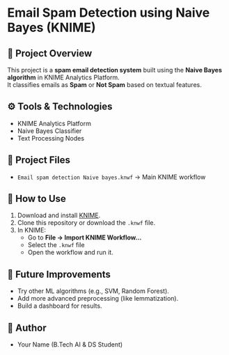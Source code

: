 # Email Spam Detection using Naive Bayes (KNIME)

## 📌 Project Overview
This project is a **spam email detection system** built using the **Naive Bayes algorithm** in KNIME Analytics Platform.  
It classifies emails as **Spam** or **Not Spam** based on textual features.

## ⚙️ Tools & Technologies
- KNIME Analytics Platform
- Naive Bayes Classifier
- Text Processing Nodes

## 📂 Project Files
- `Email spam detection Naive bayes.knwf` → Main KNIME workflow

## 🚀 How to Use
1. Download and install [KNIME](https://www.knime.com/downloads).
2. Clone this repository or download the `.knwf` file.
3. In KNIME:
   - Go to **File → Import KNIME Workflow…**
   - Select the `.knwf` file
   - Open the workflow and run it.

## 🔮 Future Improvements
- Try other ML algorithms (e.g., SVM, Random Forest).
- Add more advanced preprocessing (like lemmatization).
- Build a dashboard for results.

## 📧 Author
- Your Name (B.Tech AI & DS Student)
